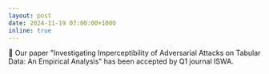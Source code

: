```yaml
---
layout: post
date: 2024-11-19 07:00:00+1000
inline: true
---
```


🎉 Our paper "Investigating Imperceptibility of Adversarial Attacks on Tabular Data: An Empirical Analysis" has been accepted by Q1 journal ISWA.

